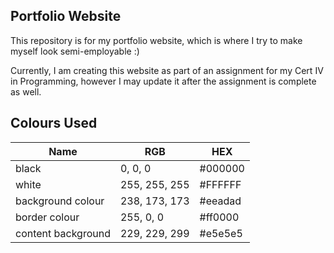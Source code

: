 ## Portfolio Website

This repository is for my portfolio website, which is where I try to make myself look semi-employable :)

Currently, I am creating this website as part of an assignment for my Cert IV in Programming, however I may update it after the assignment is complete as well.

## Colours Used
| Name               | RGB           | HEX     |
| ------------------ | ------------- | ------- |
| black              | 0, 0, 0       | #000000 |
| white              | 255, 255, 255 | #FFFFFF |
| background colour  | 238, 173, 173 | #eeadad |
| border colour      | 255, 0, 0     | #ff0000 |
| content background | 229, 229, 299 | #e5e5e5 |
